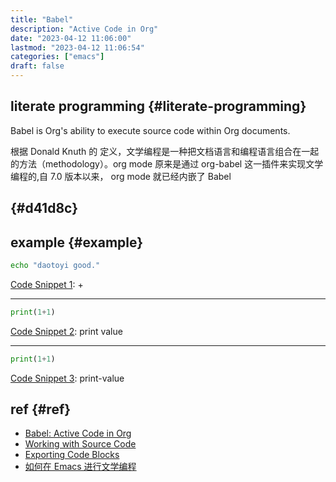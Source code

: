 ```yaml
---
title: "Babel"
description: "Active Code in Org"
date: "2023-04-12 11:06:00"
lastmod: "2023-04-12 11:06:54"
categories: ["emacs"]
draft: false
---
```


## literate programming {#literate-programming}

Babel is Org's ability to execute source code within Org documents.

根据 Donald Knuth 的 定义，文学编程是一种把文档语言和编程语言组合在一起的方法（methodology）。org mode 原来是通过 org-babel 这一插件来实现文学编程的,自 7.0 版本以来， org mode 就已经内嵌了 Babel


##  {#d41d8c}


## example {#example}

<a id="code-snippet--shell"></a>
```bash
echo "daotoyi good."
```

<div class="src-block-caption">
  <span class="src-block-number"><a href="#code-snippet--shell">Code Snippet 1</a></span>:
  +
</div>

---

<a id="code-snippet--print value"></a>
```python
print(1+1)
```

<div class="src-block-caption">
  <span class="src-block-number"><a href="#code-snippet--print value">Code Snippet 2</a></span>:
  print value
</div>

---

<a id="code-snippet--print-value"></a>
```python
print(1+1)
```

<div class="src-block-caption">
  <span class="src-block-number"><a href="#code-snippet--print-value">Code Snippet 3</a></span>:
  print-value
</div>


## ref {#ref}

-   [Babel: Active Code in Org](https://orgmode.org/worg/org-contrib/babel/index.html)
-   [Working with Source Code](https://orgmode.org/manual/Working-with-Source-Code.html)
-   [Exporting Code Blocks](https://orgmode.org/manual/Exporting-Code-Blocks.html)
-   [如何在 Emacs 进行文学编程](https://emacstalk.codeberg.page/post/030/)